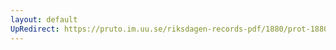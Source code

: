 ```yaml
---
layout: default
UpRedirect: https://pruto.im.uu.se/riksdagen-records-pdf/1880/prot-1880--fk--031.pdf
---
```

